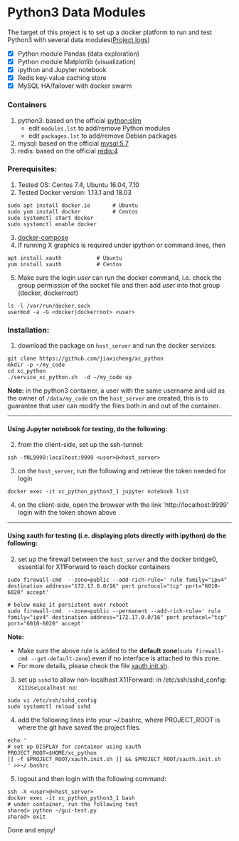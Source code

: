 # Python3 Data Modules #
The target of this project is to set up a docker platform to run and test Python3 with several data modules([Project logs](https://github.com/jiaxicheng/xc_python/blob/master/project_logs.md))
* [x] Python module Pandas (data exploration)
* [x] Python module Matplotlib (visualization)
* [x] ipython and Jupyter notebook
* [x] Redis key-value caching store
* [x] MySQL HA/failover with docker swarm

### Containers ###
1. python3: based on the official [python:slim](https://hub.docker.com/_/python/)
   + edit `modules.lst` to add/remove Python modules
   + edit `packages.lst` to add/remove Debian packages
2. mysql: based on the official [mysql:5.7](https://hub.docker.com/_/mysql/)
3. redis: based on the official [redis:4](https://hub.docker.com/_/redis/)

### Prerequisites: ###
1. Tested OS: Centos 7.4, Ubuntu 16.04, 7.10
2. Tested Docker version: 1.13.1 and 18.03
```
sudo apt install docker.io       # Ubuntu
sudo yum install docker          # Centos
sudo systemctl start docker
sudo systemctl enable docker
```
3. [docker-compose](https://docs.docker.com/compose/install/#install-compose) 
4. If running X graphics is required under ipython or command lines, then 
```
apt install xauth           # Ubuntu
yum install xauth           # Centos
```
5. Make sure the login *user* can run the docker command, i.e. check the group permission of the socket file and then add *user* into that group (docker, dockerroot)
```
ls -l /var/run/docker.sock
usermod -a -G <docker|dockerroot> <user>
```

### Installation: ###
1. download the package on `host_server` and run the docker services: 
```
git clone https://github.com/jiaxicheng/xc_python
mkdir -p ~/my_code
cd xc_python
./service_xc_python.sh  -d ~/my_code up
```
**Note:** in the python3 container, a user with the same username and uid as the owner of `/data/my_code` on the `host_server` are created, this is to guarantee that user can modify the files both in and out of the container.

---
#### Using Jupyter notebook for testing, do the following: ####
2. from the client-side, set up the ssh-tunnel: 
```
ssh -fNL9999:localhost:9999 <user>@<host_server>
```

3. on the `host_server`, run the following and retrieve the token needed for login
```
docker exec -it xc_python_python3_1 jupyter notebook list
```
4. on the client-side, open the browser with the link 'http://localhost:9999'
      login with the token shown above

---
#### Using xauth for testing (i.e. displaying plots directly with ipython) do the following: ####
2. set up the firewall between the `host_server` and the docker bridge0, essential for X11Forward to reach docker containers
```
sudo firewall-cmd  --zone=public --add-rich-rule=' rule family="ipv4" destination address="172.17.0.0/16" port protocol="tcp" port="6010-6020" accept'

# below make it persistent over reboot
sudo firewall-cmd  --zone=public --permanent --add-rich-rule=' rule family="ipv4" destination address="172.17.0.0/16" port protocol="tcp" port="6010-6020" accept'
```
**Note:**
+ Make sure the above rule is added to the **default zone**(`sudo firewall-cmd --get-default-zone`) even if no interface is attached to this zone.
+ For more details, please check the file [xauth.init.sh](https://github.com/jiaxicheng/xc_python/blob/master/xauth.init.sh).

3. set up `sshd` to allow non-localhost X11Forward: in /etc/ssh/sshd_config: `X11UseLocalhost no`:
```
sudo vi /etc/ssh/sshd_config     
sudo systemctl reload sshd
```

4. add the following lines into your ~/.bashrc, where PROJECT_ROOT is where the git have saved the project files.
```
echo '
# set up DISPLAY for container using xauth
PROJECT_ROOT=$HOME/xc_python
[[ -f $PROJECT_ROOT/xauth.init.sh ]] && $PROJECT_ROOT/xauth.init.sh
' >>~/.bashrc
```

5. logout and then login with the following command:
```
ssh -X <user>@<host_server>
docker exec -it xc_python_python3_1 bash
# under container, run the following test
shared> python ~/gui-test.py
shared> exit
``` 

Done and enjoy!
